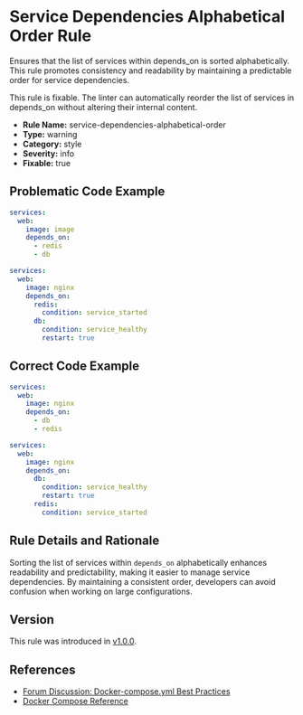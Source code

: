 # Service Dependencies Alphabetical Order Rule

Ensures that the list of services within depends_on is sorted alphabetically. This rule promotes consistency and
readability by maintaining a predictable order for service dependencies.

This rule is fixable. The linter can automatically reorder the list of services in depends_on without altering their
internal content.

- **Rule Name:** service-dependencies-alphabetical-order
- **Type:** warning
- **Category:** style
- **Severity:** info
- **Fixable:** true

## Problematic Code Example

```yaml
services:
  web:
    image: image
    depends_on:
      - redis
      - db
```

```yaml
services:
  web:
    image: nginx
    depends_on:
      redis:
        condition: service_started
      db:
        condition: service_healthy
        restart: true
```

## Correct Code Example

```yaml
services:
  web:
    image: nginx
    depends_on:
      - db
      - redis
```

```yaml
services:
  web:
    image: nginx
    depends_on:
      db:
        condition: service_healthy
        restart: true
      redis:
        condition: service_started
```

## Rule Details and Rationale

Sorting the list of services within `depends_on` alphabetically enhances readability and predictability, making it
easier to manage service dependencies. By maintaining a consistent order, developers can avoid confusion when working on
large configurations.

## Version

This rule was introduced in [v1.0.0](https://github.com/zavoloklom/docker-compose-linter/releases).

## References

- [Forum Discussion: Docker-compose.yml Best Practices](https://forums.docker.com/t/docker-compose-yml-best-practices/28995)
- [Docker Compose Reference](https://docs.docker.com/reference/compose-file/services/#depends_on)
